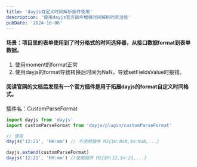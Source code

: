 ```yaml
---
title: 'dayjs自定义时间解析插件使用'
description: '使用dayjs官方插件增强时间解析的灵活性'
pubDate: '2024-10-06'
---
```


#### 场景：项目里的表单使用到了时分格式的时间选择器，从接口数据format到表单数据。

1. 使用moment的format正常
2. 使用dayjs的format导致转换后时间为NaN，导致setFieldsValue时报错。

#### 阅读官网的文档后发现有一个官方插件是用于拓展dayjs的format自定义时间格式。
插件名：CustomParseFormat

```javascript
import dayjs from 'dayjs'
import customParseFormat from 'dayjs/plugin/customParseFormat'

// 使用
dayjs('12:21', 'HH:mm') // 不使用插件 M2{$H:NaN,$m:NaN,...}

dayjs.extend(customParseFormat)
dayjs('12:21', 'HH:mm') //使用插件 M2{$H:12,$m:21,...}

```